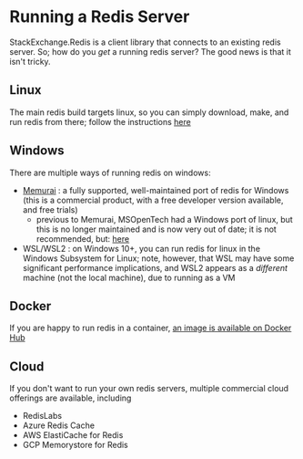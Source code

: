 ﻿Running a Redis Server
===

StackExchange.Redis is a client library that connects to an existing redis server. So; how do you *get* a running redis server? The good news is that it isn't tricky.

## Linux

The main redis build targets linux, so you can simply download, make, and run redis from there; follow the instructions [here](https://redis.io/download#installation)

## Windows

There are multiple ways of running redis on windows:

- [Memurai](https://www.memurai.com/) : a fully supported, well-maintained port of redis for Windows (this is a commercial product, with a free developer version available, and free trials)
  - previous to Memurai, MSOpenTech had a Windows port of linux, but this is no longer maintained and is now very out of date; it is not recommended, but: [here](https://www.nuget.org/packages/redis-64/)
- WSL/WSL2 : on Windows 10+, you can run redis for linux in the Windows Subsystem for Linux; note, however, that WSL may have some significant performance implications, and WSL2 appears as a *different* machine (not the local machine), due to running as a VM

## Docker

If you are happy to run redis in a container, [an image is available on Docker Hub](https://hub.docker.com/_/redis/)

## Cloud

If you don't want to run your own redis servers, multiple commercial cloud offerings are available, including

- RedisLabs
- Azure Redis Cache
- AWS ElastiCache for Redis
- GCP Memorystore for Redis

